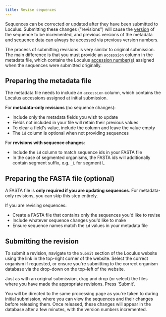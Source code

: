 ```yaml
---
title: Revise sequences
---
```


Sequences can be corrected or updated after they have been submitted to Loculus. Submitting these changes ("revisions") will cause the [version](../../reference/glossary/#version) of the sequence to be incremented, and previous versions of the metadata and sequence data can always be accessed via previous version numbers.

The process of submitting revisions is very similar to original submission. The main difference is that you must provide an `accession` column in the metadata file, which contains the Loculus [accession number(s)](../../reference/glossary/#accession) assigned when the sequences were submitted originally.

## Preparing the metadata file

The metadata file needs to include an `accession` column, which contains the Loculus accessions assigned at initial submission. 

For **metadata-only revisions** (no sequence changes):
- Include only the metadata fields you wish to update
- Fields not included in your file will retain their previous values
- To clear a field's value, include the column and leave the value empty
- The `id` column is optional when not providing sequences

For **revisions with sequence changes**:
- Include the `id` column to match sequence ids in your FASTA file
- In the case of segmented organisms, the FASTA ids will additionally contain segment suffix, e.g. `_L` for segment L

## Preparing the FASTA file (optional)

A FASTA file is **only required if you are updating sequences**. For metadata-only revisions, you can skip this step entirely.

If you are revising sequences:
- Create a FASTA file that contains only the sequences you'd like to revise
- Include whatever sequence changes you'd like to make
- Ensure sequence names match the `id` values in your metadata file

## Submitting the revision

To submit a revision, navigate to the `Submit` section of the Loculus website using the link in the top-right corner of the website. Select the correct organism if requested, or ensure you're submitting to the correct organism database via the drop-down on the top-left of the website.

Just as with an original submission, drag and drop (or select) the files where you have made the appropriate revisions. Press 'Submit'.

You will be directed to the same processing page as you're taken to during initial submission, where you can view the sequences and their changes before releasing them. Once released, these changes will appear in the database after a few minutes, with the version numbers incremented.
